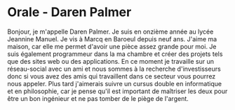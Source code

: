 # Orale - Daren Palmer

Bonjour, je m'appelle Daren Palmer. Je suis en onzième année au lycée Jeannine Manuel. Je vis à Marcq en Baroeul depuis neuf ans. J'aime ma maison, car elle me permet d'avoir une pièce assez grande pour moi. Je suis également programmeur dans la ma chambre et créer des projets tels que des sites web ou des applications. En ce moment je travaille sur un réseau-social avec un ami et nous sommes à la recherche d'investisseurs donc si vous avez des amis qui travaillent dans ce secteur vous pourrez nous appeler. Plus tard j'aimerais suivre un cursus double en informatique et en philosophie, car je pense qu'il est important de maîtriser les deux pour être un bon ingénieur et ne pas tomber de le piège de l'argent. 
<!--stackedit_data:
eyJoaXN0b3J5IjpbNDMyNDEzMDU2LDE3OTIyMjE3MTAsLTE0OD
c1ODM5ODcsMTU3NzAzMjI1MywtMTY1MzM0NTc4MywtODY4NjY3
NTQzLC0yMTE2NDIxNTc2XX0=
-->